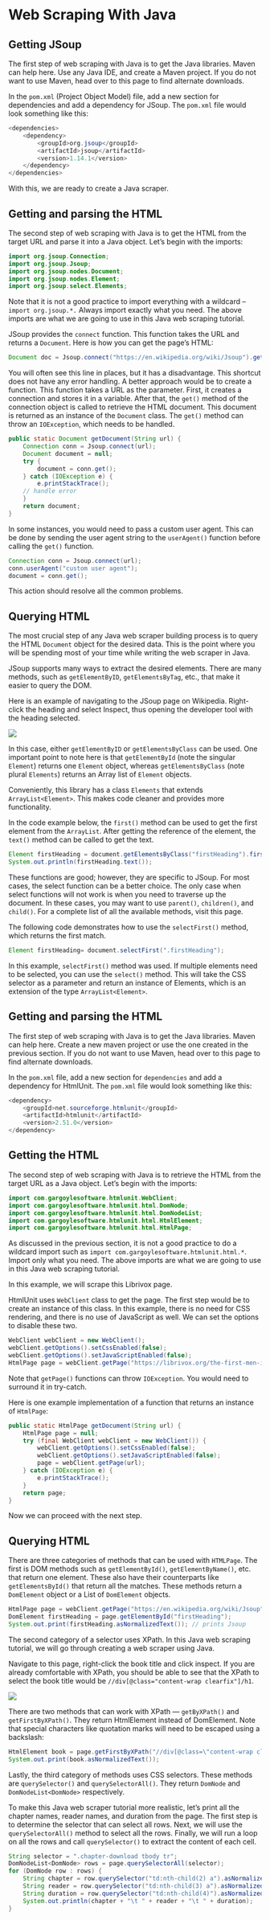 # Web Scraping With Java

## Getting JSoup

The first step of  web scraping with Java is to get the Java libraries. Maven can help here. Use any Java IDE, and create a Maven project. If you do not want to use Maven, head over to this page to find alternate downloads.

In the `pom.xml` (Project Object Model) file, add a new section for dependencies and add a dependency for JSoup. The `pom.xml` file would look something like this:

```java
<dependencies>
    <dependency>
        <groupId>org.jsoup</groupId>
        <artifactId>jsoup</artifactId>
        <version>1.14.1</version>
    </dependency>
</dependencies>
```

With this, we are ready to create a Java scraper.

## Getting and parsing the HTML

The second step of web scraping with Java is to get the HTML from the target URL and parse it into a Java object.  Let’s begin with the imports:

```java
import org.jsoup.Connection;
import org.jsoup.Jsoup;
import org.jsoup.nodes.Document;
import org.jsoup.nodes.Element;
import org.jsoup.select.Elements;
```

Note that it is not a good practice to import everything with a wildcard – `import org.jsoup.*.` Always import exactly what you need. The above imports are what we are going to use in this Java web scraping tutorial.

JSoup provides the `connect` function. This function takes the URL and returns a `Document`. Here is how you can get the page’s HTML:

```java
Document doc = Jsoup.connect("https://en.wikipedia.org/wiki/Jsoup").get();
```

You will often see this line in places, but it has a disadvantage. This shortcut does not have any error handling. A better approach would be to create a function. This function takes a URL as the parameter. First, it creates a connection and stores it in a variable. After that, the `get()` method of the connection object is called to retrieve the HTML document. This document is returned as an instance of the `Document` class. The `get()` method can throw an `IOException`, which needs to be handled.

```java
public static Document getDocument(String url) {
    Connection conn = Jsoup.connect(url);
    Document document = null;
    try {
        document = conn.get();
    } catch (IOException e) {
        e.printStackTrace();
    // handle error
    }
    return document;
}
```

In some instances, you would need to pass a custom user agent. This can be done by sending the user agent string to the `userAgent()` function before calling the `get()` function.

```java
Connection conn = Jsoup.connect(url);
conn.userAgent("custom user agent");
document = conn.get();
```

This action should resolve all the common problems.

## Querying HTML

The most crucial step of any Java web scraper building process is to query the HTML `Document` object for the desired data. This is the point where you will be spending most of your time while writing the web scraper in Java.

JSoup supports many ways to extract the desired elements. There are many methods, such as `getElementByID`, `getElementsByTag`, etc., that make it easier to query the DOM.

Here is an example of navigating to the JSoup page on Wikipedia. Right-click the heading and select Inspect, thus opening the developer tool with the heading selected.

![](https://images.prismic.io/oxylabs-sm/MjdmZDQ4NmEtNWNjOC00ZTJhLWEzNzctYWEzZDdjNmE2MTdh_getelementbyclass-1.png?auto=compress,format&rect=0,0,1301,662&w=1301&h=662&fm=webp&dpr=2&q=50)

In this case, either `getElementByID` or `getElementsByClass` can be used. One important point to note here is that `getElementById` (note the singular `Element`) returns one `Element` object, whereas `getElementsByClass` (note plural `Elements`) returns an Array list of `Element` objects.

Conveniently, this library has a class `Elements` that extends `ArrayList<Element>`. This makes code cleaner and provides more functionality.

In the code example below, the `first()` method can be used to get the first element from the `ArrayList`. After getting the reference of the element, the `text()` method can be called to get the text.

```java
Element firstHeading = document.getElementsByClass("firstHeading").first();
System.out.println(firstHeading.text());
```

These functions are good; however, they are specific to JSoup. For most cases, the select function can be a better choice. The only case when select functions will not work is when you need to traverse up the document. In these cases, you may want to use `parent()`, `children()`, and `child()`. For a complete list of all the available methods, visit this page.

The following code demonstrates how to use the `selectFirst()` method, which returns the first match.

```java
Element firstHeading= document.selectFirst(".firstHeading"); 
```

In this example, `selectFirst()` method was used. If multiple elements need to be selected, you can use the `select()` method. This will take the CSS selector as a parameter and return an instance of Elements, which is an extension of the type `ArrayList<Element>`.

## Getting and parsing the HTML

The first step of web scraping with Java is to get the Java libraries. Maven can help here. Create a new maven project or use the one created in the previous section. If you do not want to use Maven, head over to this page to find alternate downloads.

In the `pom.xml` file, add a new section for `dependencies` and add a dependency for HtmlUnit. The `pom.xml` file would look something like this:

```java
<dependency>
    <groupId>net.sourceforge.htmlunit</groupId>
    <artifactId>htmlunit</artifactId>
    <version>2.51.0</version>
</dependency>
```

## Getting the HTML

The second step of web scraping with Java is to retrieve the HTML from the target URL as a Java object.  Let’s begin with the imports:

```java
import com.gargoylesoftware.htmlunit.WebClient;
import com.gargoylesoftware.htmlunit.html.DomNode;
import com.gargoylesoftware.htmlunit.html.DomNodeList;
import com.gargoylesoftware.htmlunit.html.HtmlElement;
import com.gargoylesoftware.htmlunit.html.HtmlPage;
```

As discussed in the previous section, it is not a good practice to do a wildcard import such as `import com.gargoylesoftware.htmlunit.html.*`. Import only what you need. The above imports are what we are going to use in this Java web scraping tutorial.

In this example, we will scrape this Librivox page.

HtmlUnit uses `WebClient` class to get the page. The first step would be to create an instance of this class. In this example, there is no need for CSS rendering, and there is no use of JavaScript as well. We can set the options to disable these two.

```java
WebClient webClient = new WebClient();
webClient.getOptions().setCssEnabled(false);
webClient.getOptions().setJavaScriptEnabled(false);
HtmlPage page = webClient.getPage("https://librivox.org/the-first-men-in-the-moon-by-hg-wells");
```

Note that `getPage()` functions can throw `IOException`. You would need to surround it in try-catch.

Here is one example implementation of a function that returns an instance of `HtmlPage`:

```java
public static HtmlPage getDocument(String url) {
    HtmlPage page = null;
    try (final WebClient webClient = new WebClient()) {
        webClient.getOptions().setCssEnabled(false);
        webClient.getOptions().setJavaScriptEnabled(false);
        page = webClient.getPage(url);
    } catch (IOException e) {
        e.printStackTrace();
    }
    return page;
} 
```

Now we can proceed with the next step.

## Querying HTML

There are three categories of methods that can be used with `HTMLPage`. The first is DOM methods such as `getElementById()`, `getElementByName()`, etc. that return one element. These also have their counterparts like `getElementsById()` that return all the matches. These methods return a `DomElement` object or a List of `DomElement` objects.

```java
HtmlPage page = webClient.getPage("https://en.wikipedia.org/wiki/Jsoup");
DomElement firstHeading = page.getElementById("firstHeading");
System.out.print(firstHeading.asNormalizedText()); // prints Jsoup
```

The second category of a selector uses XPath. In this Java web scraping tutorial, we will go through creating a web scraper using Java.

Navigate to this page, right-click the book title and click inspect. If you are already comfortable with XPath, you should be able to see that the XPath to select the book title would be `//div[@class="content-wrap clearfix"]/h1`.

![](https://images.prismic.io/oxylabs-sm/ODFjZjIwOWItMjhhMS00ZjlmLTg1NjctYmM5N2IyMzMxNDUy_selectbyxpath-1.png?auto=compress,format&rect=0,0,1377,575&w=1377&h=575&fm=webp&dpr=2&q=50)

There are two methods that can work with XPath — `getByXPath()` and `getFirstByXPath()`. They return HtmlElement instead of DomElement. Note that special characters like quotation marks will need to be escaped using a backslash:

```java
HtmlElement book = page.getFirstByXPath("//div[@class=\"content-wrap clearfix\"]/h1");
System.out.print(book.asNormalizedText());
```

Lastly, the third category of methods uses CSS selectors. These methods are `querySelector()` and `querySelectorAll()`. They return `DomNode` and `DomNodeList<DomNode>` respectively.

To make this Java web scraper tutorial more realistic, let’s print all the chapter names, reader names, and duration from the page. The first step is to determine the selector that can select all rows. Next, we will use the `querySelectorAll()` method to select all the rows. Finally, we will run a loop on all the rows and call `querySelector()` to extract the content of each cell.

```java
String selector = ".chapter-download tbody tr";
DomNodeList<DomNode> rows = page.querySelectorAll(selector);
for (DomNode row : rows) {
    String chapter = row.querySelector("td:nth-child(2) a").asNormalizedText();
    String reader = row.querySelector("td:nth-child(3) a").asNormalizedText();
    String duration = row.querySelector("td:nth-child(4)").asNormalizedText();
    System.out.println(chapter + "\t " + reader + "\t " + duration);
}
```
